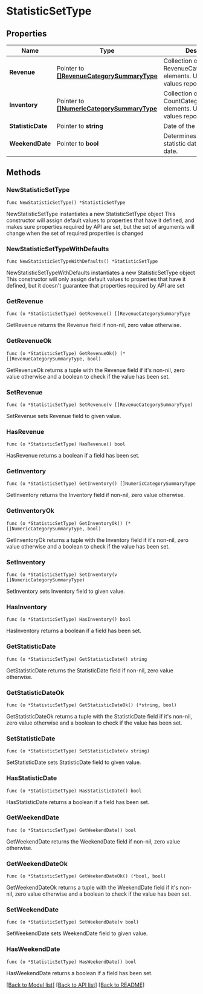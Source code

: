 # StatisticSetType

## Properties

Name | Type | Description | Notes
------------ | ------------- | ------------- | -------------
**Revenue** | Pointer to [**[]RevenueCategorySummaryType**](RevenueCategorySummaryType.md) | Collection of RevenueCategorySummary elements. Used if revenue values reported. | [optional] 
**Inventory** | Pointer to [**[]NumericCategorySummaryType**](NumericCategorySummaryType.md) | Collection of CountCategorySummary elements. Used if count values reported. | [optional] 
**StatisticDate** | Pointer to **string** | Date of the statistic. | [optional] 
**WeekendDate** | Pointer to **bool** | Determines whether statistic date is a weekend date. | [optional] 

## Methods

### NewStatisticSetType

`func NewStatisticSetType() *StatisticSetType`

NewStatisticSetType instantiates a new StatisticSetType object
This constructor will assign default values to properties that have it defined,
and makes sure properties required by API are set, but the set of arguments
will change when the set of required properties is changed

### NewStatisticSetTypeWithDefaults

`func NewStatisticSetTypeWithDefaults() *StatisticSetType`

NewStatisticSetTypeWithDefaults instantiates a new StatisticSetType object
This constructor will only assign default values to properties that have it defined,
but it doesn't guarantee that properties required by API are set

### GetRevenue

`func (o *StatisticSetType) GetRevenue() []RevenueCategorySummaryType`

GetRevenue returns the Revenue field if non-nil, zero value otherwise.

### GetRevenueOk

`func (o *StatisticSetType) GetRevenueOk() (*[]RevenueCategorySummaryType, bool)`

GetRevenueOk returns a tuple with the Revenue field if it's non-nil, zero value otherwise
and a boolean to check if the value has been set.

### SetRevenue

`func (o *StatisticSetType) SetRevenue(v []RevenueCategorySummaryType)`

SetRevenue sets Revenue field to given value.

### HasRevenue

`func (o *StatisticSetType) HasRevenue() bool`

HasRevenue returns a boolean if a field has been set.

### GetInventory

`func (o *StatisticSetType) GetInventory() []NumericCategorySummaryType`

GetInventory returns the Inventory field if non-nil, zero value otherwise.

### GetInventoryOk

`func (o *StatisticSetType) GetInventoryOk() (*[]NumericCategorySummaryType, bool)`

GetInventoryOk returns a tuple with the Inventory field if it's non-nil, zero value otherwise
and a boolean to check if the value has been set.

### SetInventory

`func (o *StatisticSetType) SetInventory(v []NumericCategorySummaryType)`

SetInventory sets Inventory field to given value.

### HasInventory

`func (o *StatisticSetType) HasInventory() bool`

HasInventory returns a boolean if a field has been set.

### GetStatisticDate

`func (o *StatisticSetType) GetStatisticDate() string`

GetStatisticDate returns the StatisticDate field if non-nil, zero value otherwise.

### GetStatisticDateOk

`func (o *StatisticSetType) GetStatisticDateOk() (*string, bool)`

GetStatisticDateOk returns a tuple with the StatisticDate field if it's non-nil, zero value otherwise
and a boolean to check if the value has been set.

### SetStatisticDate

`func (o *StatisticSetType) SetStatisticDate(v string)`

SetStatisticDate sets StatisticDate field to given value.

### HasStatisticDate

`func (o *StatisticSetType) HasStatisticDate() bool`

HasStatisticDate returns a boolean if a field has been set.

### GetWeekendDate

`func (o *StatisticSetType) GetWeekendDate() bool`

GetWeekendDate returns the WeekendDate field if non-nil, zero value otherwise.

### GetWeekendDateOk

`func (o *StatisticSetType) GetWeekendDateOk() (*bool, bool)`

GetWeekendDateOk returns a tuple with the WeekendDate field if it's non-nil, zero value otherwise
and a boolean to check if the value has been set.

### SetWeekendDate

`func (o *StatisticSetType) SetWeekendDate(v bool)`

SetWeekendDate sets WeekendDate field to given value.

### HasWeekendDate

`func (o *StatisticSetType) HasWeekendDate() bool`

HasWeekendDate returns a boolean if a field has been set.


[[Back to Model list]](../README.md#documentation-for-models) [[Back to API list]](../README.md#documentation-for-api-endpoints) [[Back to README]](../README.md)


